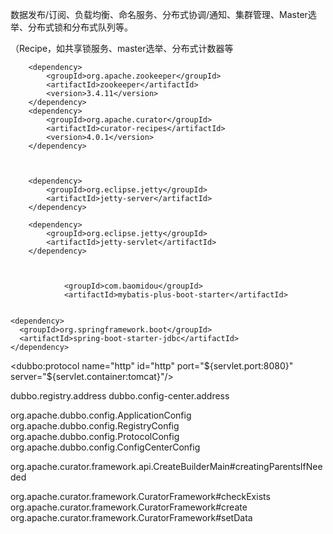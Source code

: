 数据发布/订阅、负载均衡、命名服务、分布式协调/通知、集群管理、Master选举、分布式锁和分布式队列等。

（Recipe，如共享锁服务、master选举、分布式计数器等


        <dependency>
            <groupId>org.apache.zookeeper</groupId>
            <artifactId>zookeeper</artifactId>
            <version>3.4.11</version>
        </dependency>
        <dependency>
            <groupId>org.apache.curator</groupId>
            <artifactId>curator-recipes</artifactId>
            <version>4.0.1</version>
        </dependency>



        <dependency>
            <groupId>org.eclipse.jetty</groupId>
            <artifactId>jetty-server</artifactId>
        </dependency>

        <dependency>
            <groupId>org.eclipse.jetty</groupId>
            <artifactId>jetty-servlet</artifactId>
        </dependency>



				<groupId>com.baomidou</groupId>
                <artifactId>mybatis-plus-boot-starter</artifactId>


	<dependency>
      <groupId>org.springframework.boot</groupId>
      <artifactId>spring-boot-starter-jdbc</artifactId>
    </dependency>

<dubbo:protocol name="http" id="http" port="${servlet.port:8080}" server="${servlet.container:tomcat}"/>


dubbo.registry.address
dubbo.config-center.address

org.apache.dubbo.config.ApplicationConfig
org.apache.dubbo.config.RegistryConfig
org.apache.dubbo.config.ProtocolConfig
org.apache.dubbo.config.ConfigCenterConfig

org.apache.curator.framework.api.CreateBuilderMain#creatingParentsIfNeeded

org.apache.curator.framework.CuratorFramework#checkExists
org.apache.curator.framework.CuratorFramework#create
org.apache.curator.framework.CuratorFramework#setData